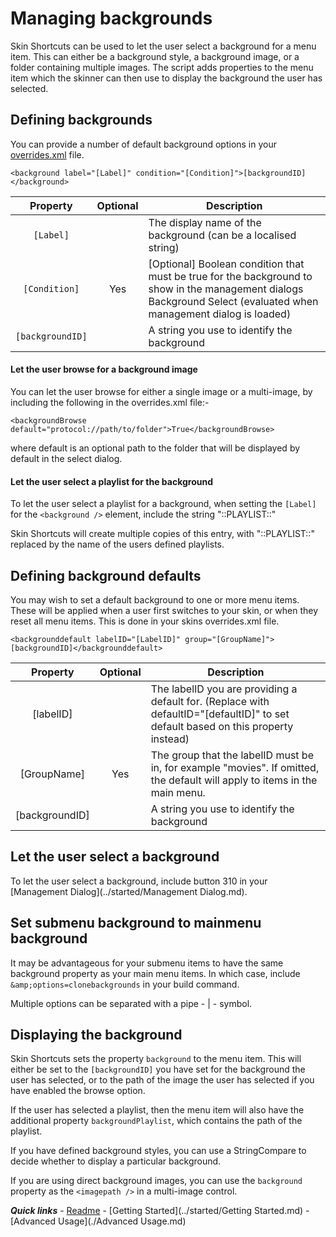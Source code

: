 # Managing backgrounds

Skin Shortcuts can be used to let the user select a background for a menu item. This can either be a background style, a background image, or a folder containing multiple images. The script adds properties to the menu item which the skinner can then use to display the background the user has selected.

## Defining backgrounds

You can provide a number of default background options in your [overrides.xml](./overrides.md) file.

`<background label="[Label]" condition="[Condition]">[backgroundID]</background>`

| Property | Optional | Description |
| :------: | :------: | ----------- |
| `[Label]` | | The display name of the background (can be a localised string) |
| `[Condition]` | Yes | [Optional] Boolean condition that must be true for the background to show in the management dialogs Background Select (evaluated when management dialog is loaded) |
| `[backgroundID]` | | A string you use to identify the background |

#### Let the user browse for a background image

You can let the user browse for either a single image or a multi-image, by including the following in the overrides.xml file:-

`<backgroundBrowse default="protocol://path/to/folder">True</backgroundBrowse>`

where default is an optional path to the folder that will be displayed by default in the select dialog.

#### Let the user select a playlist for the background

To let the user select a playlist for a background, when setting the `[Label]` for the `<background />` element, include the string "::PLAYLIST::"

Skin Shortcuts will create multiple copies of this entry, with "::PLAYLIST::" replaced by the name of the users defined playlists.

## Defining background defaults

You may wish to set a default background to one or more menu items. These will be applied when a user first switches to your skin, or when they reset all menu items. This is done in your skins overrides.xml file.

`<backgrounddefault labelID="[LabelID]" group="[GroupName]">[backgroundID]</backgrounddefault>`

| Property | Optional | Description |
| :------: | :------: | ----------- |
| [labelID] | | The labelID you are providing a default for. (Replace with defaultID="[defaultID]" to set default based on this property instead) |
| [GroupName] | Yes | The group that the labelID must be in, for example "movies". If omitted, the default will apply to items in the main menu. |
| [backgroundID] | | A string you use to identify the background |

## Let the user select a background

To let the user select a background, include button 310 in your [Management Dialog](../started/Management Dialog.md).

## Set submenu background to mainmenu background

It may be advantageous for your submenu items to have the same background property as your main menu items. In which case, include `&amp;options=clonebackgrounds` in your build command.

Multiple options can be separated with a pipe - | - symbol.

## Displaying the background

Skin Shortcuts sets the property `background` to the menu item. This will either be set to the `[backgroundID]` you have set for the background the user has selected, or to the path of the image the user has selected if you have enabled the browse option.

If the user has selected a playlist, then the menu item will also have the additional property `backgroundPlaylist`, which contains the path of the playlist.

If you have defined background styles, you can use a StringCompare to decide whether to display a particular background.

If you are using direct background images, you can use the `background` property as the `<imagepath />` in a multi-image control.

***Quick links*** - [Readme](../../../README.md) - [Getting Started](../started/Getting Started.md) - [Advanced Usage](./Advanced Usage.md)